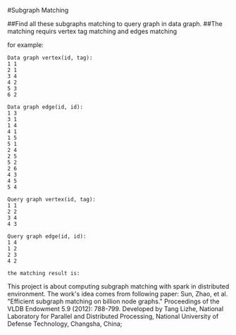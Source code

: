 #Subgraph Matching

##Find all these subgraphs matching to query graph in data graph.
##The matching requirs vertex tag matching and edges matching

for example:
```
Data graph vertex(id, tag):
1 1
2 1
3 4
4 2
5 3
6 2

Data graph edge(id, id):
1 3
3 1
1 4
4 1
1 5
5 1
2 4
2 5
5 2
2 6
4 3
4 5
5 4

Query graph vertex(id, tag):
1 1
2 2
3 4
4 3

Query graph edge(id, id):
1 4
1 2
2 3
4 2

the matching result is:

```

This project is about computing subgraph matching with spark in distributed environment.
The work's idea comes from following paper:
Sun, Zhao, et al. "Efficient subgraph matching on billion node graphs." Proceedings of the VLDB Endowment 5.9 (2012): 788-799.
Developed by Tang Lizhe, National Laboratory for Parallel and Distributed Processing, National University of Defense Technology, Changsha, China;